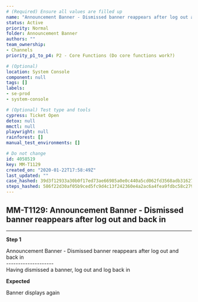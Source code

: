 ```yaml
---
# (Required) Ensure all values are filled up
name: "Announcement Banner - Dismissed banner reappears after log out and back in"
status: Active
priority: Normal
folder: Announcement Banner
authors: ""
team_ownership: 
- Channels
priority_p1_to_p4: P2 - Core Functions (Do core functions work?)

# (Optional)
location: System Console
component: null
tags: []
labels: 
- se-prod
- system-console

# (Optional) Test type and tools
cypress: Ticket Open
detox: null
mmctl: null
playwright: null
rainforest: []
manual_test_environments: []

# Do not change
id: 4058519
key: MM-T1129
created_on: "2020-01-22T17:58:49Z"
last_updated: ""
case_hashed: 39d3f12933a30b0f17ed73ae66985a0e0c440a5cd062fd3568adb316270becbf52d37abf2a7dbd1691386f50697d161f
steps_hashed: 586f22d30af05b9ced5fc9d4c13f242360e4a2ac6a4fea9fdbc58c2792b57eb51503ed21d0b147317d17f686b21de111
---
```


<!-- (Auto-generated) Based on frontmatter's "key" and "name" -->

## MM-T1129: Announcement Banner - Dismissed banner reappears after log out and back in

---

**Step 1**

Announcement Banner - Dismissed banner reappears after log out and back in\
\--------------------\
Having dismissed a banner, log out and log back in

**Expected**

Banner displays again

